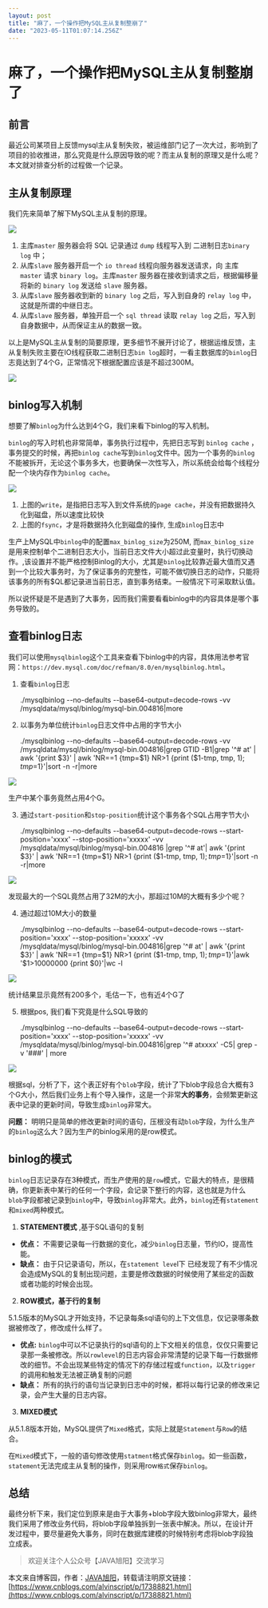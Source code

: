```yaml
---
layout: post
title: "麻了，一个操作把MySQL主从复制整崩了"
date: "2023-05-11T01:07:14.256Z"
---
```

麻了，一个操作把MySQL主从复制整崩了
====================

前言
--

最近公司某项目上反馈mysql主从复制失败，被运维部门记了一次大过，影响到了项目的验收推进，那么究竟是什么原因导致的呢？而主从复制的原理又是什么呢？本文就对排查分析的过程做一个记录。

主从复制原理
------

我们先来简单了解下MySQL主从复制的原理。

![](https://p3-juejin.byteimg.com/tos-cn-i-k3u1fbpfcp/3915a3861b6b4ca08dfb953f6492ce68~tplv-k3u1fbpfcp-zoom-1.image)

1.  主库`master` 服务器会将 SQL 记录通过 `dump` 线程写入到 二进制日志`binary log` 中；
2.  从库`slave` 服务器开启一个 `io thread` 线程向服务器发送请求，向 主库`master` 请求 `binary log`。主库`master` 服务器在接收到请求之后，根据偏移量将新的 `binary log` 发送给 `slave` 服务器。
3.  从库`slave` 服务器收到新的 `binary log` 之后，写入到自身的 `relay log` 中，这就是所谓的中继日志。
4.  从库`slave` 服务器，单独开启一个 `sql thread` 读取 `relay log` 之后，写入到自身数据中，从而保证主从的数据一致。

以上是MySQL主从复制的简要原理，更多细节不展开讨论了，根据运维反馈，主从复制失败主要在IO线程获取二进制日志`bin log`超时，一看主数据库的`binlog`日志竟达到了4个G，正常情况下根据配置应该是不超过300M。

![](https://p3-juejin.byteimg.com/tos-cn-i-k3u1fbpfcp/07af78da9e44470ba08c0de86a3f85f7~tplv-k3u1fbpfcp-zoom-1.image)

binlog写入机制
----------

想要了解`binlog`为什么达到4个G，我们来看下binlog的写入机制。

`binlog`的写入时机也非常简单，事务执行过程中，先把日志写到 `binlog cache` ，事务提交的时候，再把`binlog cache`写到`binlog`文件中。因为一个事务的`binlog`不能被拆开，无论这个事务多大，也要确保一次性写入，所以系统会给每个线程分配一个块内存作为`binlog cache`。

![](https://p3-juejin.byteimg.com/tos-cn-i-k3u1fbpfcp/bf2e28efd5314d5cb19c640cfd17cd87~tplv-k3u1fbpfcp-zoom-1.image)

1.  上图的`write`，是指把日志写入到文件系统的`page cache`，并没有把数据持久化到磁盘，所以速度比较快
2.  上图的`fsync`，才是将数据持久化到磁盘的操作, 生成`binlog`日志中

生产上MySQL中`binlog`中的配置`max_binlog_size`为250M, 而`max_binlog_size`是用来控制单个二进制日志大小，当前日志文件大小超过此变量时，执行切换动作。,该设置并不能严格控制Binlog的大小，尤其是`binlog`比较靠近最大值而又遇到一个比较大事务时，为了保证事务的完整性，可能不做切换日志的动作，只能将该事务的所有$QL都记录进当前日志，直到事务结束。一般情况下可采取默认值。

所以说怀疑是不是遇到了大事务，因而我们需要看看binlog中的内容具体是哪个事务导致的。

查看binlog日志
----------

我们可以使用`mysqlbinlog`这个工具来查看下binlog中的内容，具体用法参考官网：`https://dev.mysql.com/doc/refman/8.0/en/mysqlbinlog.html`。

1.  查看`binlog`日志

    ./mysqlbinlog --no-defaults --base64-output=decode-rows -vv /mysqldata/mysql/binlog/mysql-bin.004816|more
    

2.  以事务为单位统计`binlog`日志文件中占用的字节大小

    ./mysqlbinlog --no-defaults --base64-output=decode-rows -vv /mysqldata/mysql/binlog/mysql-bin.004816|grep GTID -B1|grep '^# at' | awk '{print $3}' | awk 'NR==1 {tmp=$1} NR>1 {print ($1-tmp, tmp, $1); tmp=$1}'|sort -n -r|more
    

![](https://p3-juejin.byteimg.com/tos-cn-i-k3u1fbpfcp/a85f85c390c44250b21f47fdc923562f~tplv-k3u1fbpfcp-zoom-1.image)

生产中某个事务竟然占用4个G。

3.  通过`start-position`和`stop-position`统计这个事务各个SQL占用字节大小

    ./mysqlbinlog --no-defaults --base64-output=decode-rows --start-position='xxxx' --stop-position='xxxxx' -vv /mysqldata/mysql/binlog/mysql-bin.004816 |grep '^# at'| awk '{print $3}' | awk 'NR==1 {tmp=$1} NR>1 {print ($1-tmp, tmp, $1); tmp=$1}'|sort -n -r|more
    

![](https://p3-juejin.byteimg.com/tos-cn-i-k3u1fbpfcp/b4eaf07cdd74466a91feed82f2320ceb~tplv-k3u1fbpfcp-zoom-1.image)

发现最大的一个SQL竟然占用了32M的大小，那超过10M的大概有多少个呢？

4.  通过超过10M大小的数量

    ./mysqlbinlog --no-defaults --base64-output=decode-rows --start-position='xxxx' --stop-position='xxxxx' -vv /mysqldata/mysql/binlog/mysql-bin.004816|grep '^# at' | awk '{print $3}' | awk 'NR==1 {tmp=$1} NR>1 {print ($1-tmp, tmp, $1); tmp=$1}'|awk '$1>10000000 {print $0}'|wc -l
    

![](https://p3-juejin.byteimg.com/tos-cn-i-k3u1fbpfcp/0eda6aa9b1a54579836d9b5395ceaf90~tplv-k3u1fbpfcp-zoom-1.image)

统计结果显示竟然有200多个，毛估一下，也有近4个G了

5.  根据pos, 我们看下究竟是什么SQL导致的

    ./mysqlbinlog --no-defaults --base64-output=decode-rows --start-position='xxxx' --stop-position='xxxxx' -vv /mysqldata/mysql/binlog/mysql-bin.004816|grep '^# atxxxx' -C5| grep -v '###' | more
    

![](https://p3-juejin.byteimg.com/tos-cn-i-k3u1fbpfcp/1bb38b98fe50432c96fa454ff7fcb503~tplv-k3u1fbpfcp-zoom-1.image)

根据sql，分析了下，这个表正好有个`blob`字段，统计了下blob字段总合大概有3个G大小，然后我们业务上有个导入操作，这是一个非常**大的事务**，会频繁更新这表中记录的更新时间，导致生成`binlog`非常大。

**问题：** 明明只是简单的修改更新时间的语句，压根没有动`blob`字段，为什么生产的`binlog`这么大？因为生产的binlog采用的是row模式。

binlog的模式
---------

`binlog`日志记录存在3种模式，而生产使用的是`row`模式，它最大的特点，是很精确，你更新表中某行的任何一个字段，会记录下整行的内容，这也就是为什么`blob`字段都被记录到`binlog`中，导致`binlog`非常大。此外，`binlog`还有`statement`和`mixed`两种模式。

1.  **STATEMENT模式** ,基于SQL语句的复制

*   **优点：** 不需要记录每一行数据的变化，减少`binlog`日志量，节约IO，提高性能。
*   **缺点：** 由于只记录语句，所以，在`statement leve`l下 已经发现了有不少情况会造成MySQL的复制出现问题，主要是修改数据的时候使用了某些定的函数或者功能的时候会出现。

2.  **ROW模式，基于行的复制**

5.1.5版本的MySQL才开始支持，不记录每条sql语句的上下文信息，仅记录哪条数据被修改了，修改成什么样了。

*   **优点:** `binlog`中可以不记录执行的sql语句的上下文相关的信息，仅仅只需要记录那一条被修改。所以`rowlevel`的日志内容会非常清楚的记录下每一行数据修改的细节。不会出现某些特定的情况下的存储过程或`function`，以及`trigger`的调用和触发无法被正确复制的问题
*   **缺点：** 所有的执行的语句当记录到日志中的时候，都将以每行记录的修改来记录，会产生大量的日志内容。

3.  **MIXED模式**

从5.1.8版本开始，MySQL提供了`Mixed`格式，实际上就是`Statement`与`Row`的结合。

在`Mixed`模式下，一般的语句修改使用`statment`格式保存`binlog`。如一些函数，`statement`无法完成主从复制的操作，则采用row`格式`保存`binlog`。

总结
--

最终分析下来，我们定位到原来是由于大事务+blob字段大致binlog非常大，最终我们采用了修改业务代码，将blob字段单独拆到一张表中解决。所以，在设计开发过程中，要尽量避免大事务，同时在数据库建模的时候特别考虑将blob字段独立成表。

> 欢迎关注个人公众号【JAVA旭阳】交流学习

本文来自博客园，作者：[JAVA旭阳](https://www.cnblogs.com/alvinscript/)，转载请注明原文链接：[https://www.cnblogs.com/alvinscript/p/17388821.html](https://www.cnblogs.com/alvinscript/p/17388821.html)